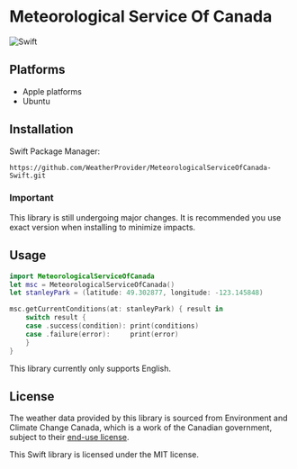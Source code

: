 # Meteorological Service Of Canada
![Swift](https://github.com/WeatherProvider/MeteorologicalServiceOfCanada-Swift/workflows/Swift/badge.svg)

## Platforms
- Apple platforms
- Ubuntu

## Installation
Swift Package Manager:
```
https://github.com/WeatherProvider/MeteorologicalServiceOfCanada-Swift.git
```

### Important
This library is still undergoing major changes. It is recommended you use exact version when installing to minimize impacts.

## Usage
```swift
import MeteorologicalServiceOfCanada
let msc = MeteorologicalServiceOfCanada()
let stanleyPark = (latitude: 49.302877, longitude: -123.145848)

msc.getCurrentConditions(at: stanleyPark) { result in
    switch result {
    case .success(condition): print(conditions)
    case .failure(error):     print(error)
    }
}
```

This library currently only supports English.

## License
The weather data provided by this library is sourced from Environment and Climate Change Canada, which is a work of the Canadian government, subject to their [end-use license](https://eccc-msc.github.io/open-data/licence/readme_en/).

This Swift library is licensed under the MIT license.
